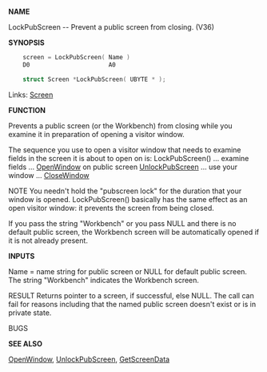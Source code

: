 
**NAME**

LockPubScreen -- Prevent a public screen from closing. (V36)

**SYNOPSIS**

```c
    screen = LockPubScreen( Name )
    D0                      A0

    struct Screen *LockPubScreen( UBYTE * );

```
Links: [Screen](_00DD) 

**FUNCTION**

Prevents a public screen (or the Workbench) from closing
while you examine it in preparation of opening a visitor window.

The sequence you use to open a visitor window that needs to
examine fields in the screen it is about to open on is:
LockPubScreen()
... examine fields ...
[OpenWindow](OpenWindow) on public screen
[UnlockPubScreen](UnlockPubScreen)
... use your window ...
[CloseWindow](CloseWindow)

NOTE
You needn't hold the &#034;pubscreen lock&#034; for the duration that
your window is opened.  LockPubScreen() basically has the
same effect as an open visitor window: it prevents the
screen from being closed.

If you pass the string &#034;Workbench&#034; or you pass NULL and there
is no default public screen, the Workbench screen will
be automatically opened if it is not already present.

**INPUTS**

Name = name string for public screen or NULL for default public
screen.  The string &#034;Workbench&#034; indicates the Workbench
screen.

RESULT
Returns pointer to a screen, if successful, else NULL.
The call can fail for reasons including that the named
public screen doesn't exist or is in private state.

BUGS

**SEE ALSO**

[OpenWindow](OpenWindow), [UnlockPubScreen](UnlockPubScreen), [GetScreenData](GetScreenData)
